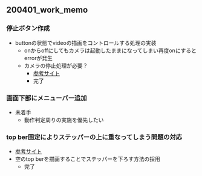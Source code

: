 ## 200401_work_memo

### 停止ボタン作成

* buttonの状態でvideoの描画をコントロールする処理の実装
  * onからoffにしてもカメラは起動したままになってしまい再度onにするとerrorが発生
  * カメラの停止処理が必要？
    * [参考サイト](https://github.com/mizchi/posenet-worker/blob/master/src/media.ts)
    * 完了

### 画面下部にメニューバー追加

* 未着手
  * 動作判定周りの実施を優先したい

### top ber固定によりステッパーの上に重なってしまう問題の対応

* [参考サイト](https://material-ui.com/ja/components/app-bar/)
* 空のtop berを描画することでステッパーを下ろす方法の採用
  * 完了
